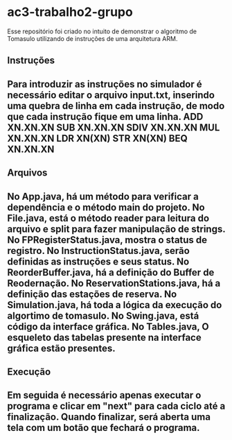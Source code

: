 # ac3-trabalho2-grupo
Esse repositório foi criado no intuito de demonstrar o algoritmo de Tomasulo utilizando de instruções 
de uma arquitetura ARM.

Instruções
--------------------------------------------------------------------------------------------------------
Para introduzir as instruções no simulador é necessário editar o arquivo input.txt,
inserindo uma quebra de linha em cada instrução, de modo que cada instrução fique em uma linha.
ADD XN.XN.XN
SUB XN.XN.XN
SDIV XN.XN.XN
MUL XN.XN.XN
LDR XN(XN)
STR XN(XN)
BEQ XN.XN.XN
--------------------------------------------------------------------------------------------------------
Arquivos
--------------------------------------------------------------------------------------------------------
No App.java, há um método para verificar a dependência e o método main do projeto.
No File.java, está o método reader para leitura do arquivo e split para fazer manipulação de strings.
No FPRegisterStatus.java, mostra o status de registro.
No InstructionStatus.java, serão definidas as instruções e seus status.
No ReorderBuffer.java, há a definição do Buffer de Reodernação.
No ReservationStations.java, há a definição das estações de reserva.
No Simulation.java, há toda a lógica da execução do algortimo de tomasulo.
No Swing.java, está código da interface gráfica.
No Tables.java, O esqueleto das tabelas presente na interface gráfica estão presentes. 
--------------------------------------------------------------------------------------------------------
Execução
--------------------------------------------------------------------------------------------------------
Em seguida é necessário apenas executar o programa e clicar em "next" para cada ciclo até a finalização.
Quando finalizar, será aberta uma tela com um botão que fechará o programa.
--------------------------------------------------------------------------------------------------------



